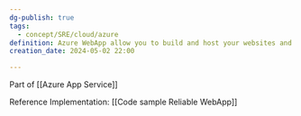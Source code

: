 ```yaml
---
dg-publish: true
tags:
  - concept/SRE/cloud/azure
definition: Azure WebApp allow you to build and host your websites and web back-ends
creation_date: 2024-05-02 22:00

---
```


Part of  [[Azure App Service]]

Reference Implementation: [[Code sample Reliable WebApp]]
